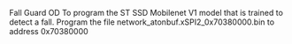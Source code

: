 Fall Guard OD
To program the ST SSD Mobilenet V1 model that is trained to detect a fall.
Program the file network_atonbuf.xSPI2_0x70380000.bin to address 0x70380000
